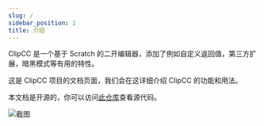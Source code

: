 ```yaml
---
slug: /
sidebar_position: 1
title: 介绍
---
```

ClipCC 是一个基于 Scratch 的二开编辑器，添加了例如自定义返回值，第三方扩展，暗黑模式等有用的特性。  

这是 ClipCC 项目的文档页面，我们会在这详细介绍 ClipCC 的功能和用法。

本文档是开源的，你可以访问[此仓库](https://github.com/Clipteam/doc)查看源代码。

![截图](/img/screenshot-zh.jpg)
